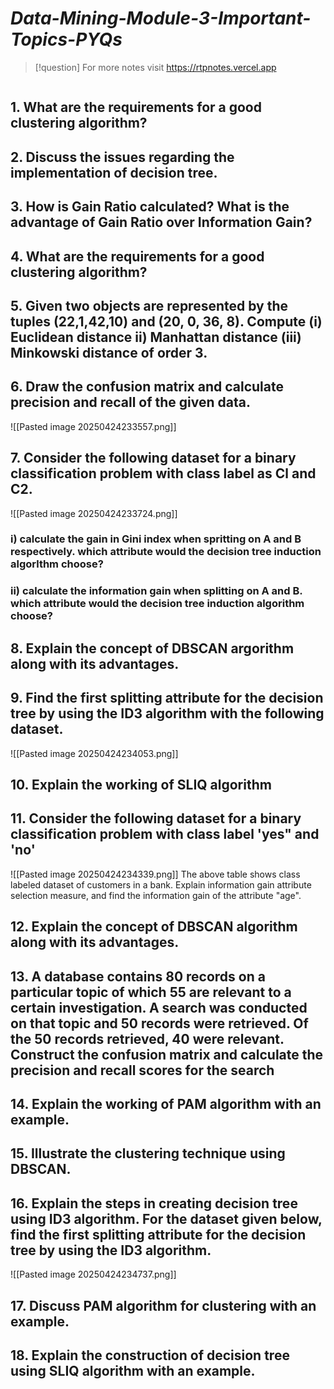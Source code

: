 # *Data-Mining-Module-3-Important-Topics-PYQs*

> [!question] For more notes visit 
> https://rtpnotes.vercel.app

```table-of-contents
```


## 1. What are the requirements for a good clustering algorithm?

## 2. Discuss the issues regarding the implementation of decision tree.

## 3. How is Gain Ratio calculated? What is the advantage of Gain Ratio over Information Gain?

## 4. What are the requirements for a good clustering algorithm?

## 5. Given two objects are represented by the tuples (22,1,42,10) and (20, 0, 36, 8). Compute (i) Euclidean distance ii) Manhattan distance (iii) Minkowski distance of order 3.

## 6. Draw the confusion matrix and calculate precision and recall of the given data.

![[Pasted image 20250424233557.png]]


## 7. Consider the following dataset for a binary classification problem with class label as Cl and C2.

![[Pasted image 20250424233724.png]]

### i) calculate the gain in Gini index when spritting on A and B respectively. which attribute would the decision tree induction algorlthm choose?
### ii) calculate the information gain when splitting on A and B. which attribute would the decision tree induction algorithm choose?
## 8. Explain the concept of DBSCAN argorithm along with its advantages.

## 9. Find the first splitting attribute for the decision tree by using the ID3 algorithm with the following dataset.

![[Pasted image 20250424234053.png]]


## 10. Explain the working of SLIQ algorithm

## 11. Consider the following dataset for a binary classification problem with class label 'yes" and 'no'

![[Pasted image 20250424234339.png]]
The above table shows class labeled dataset of customers in a bank. Explain
information gain attribute selection measure, and find the information gain of the
attribute "age".


## 12. Explain the concept of DBSCAN algorithm along with its advantages.

## 13. A database contains 80 records on a particular topic of which 55 are relevant to a certain investigation. A search was conducted on that topic and 50 records were retrieved. Of the 50 records retrieved, 40 were relevant. Construct the confusion matrix and calculate the precision and recall scores for the search

## 14. Explain the working of PAM algorithm with an example.


## 15. Illustrate the clustering technique using DBSCAN.

## 16. Explain the steps in creating decision tree using ID3 algorithm. For the dataset given below, find the first splitting attribute for the decision tree by using the ID3 algorithm.

![[Pasted image 20250424234737.png]]

## 17. Discuss PAM algorithm for clustering with an example.

## 18. Explain the construction of decision tree using SLIQ algorithm with an example.


